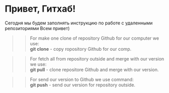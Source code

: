 # Привет, Гитхаб!
Сегодня мы будем заполнять инструкцию по работе с удаленными репозиториями
Всем привет)

>> For make one clone of repository Github for our computer we use:  
**git clone** - copy ropository Github for our comp.

>> For fetch all from repository outside and merge with our version we use:  
**git pull** - clone repositore Github and merge with our version.

>> For send our version to Github we use command:  
**git push** - send our version for repository outside.